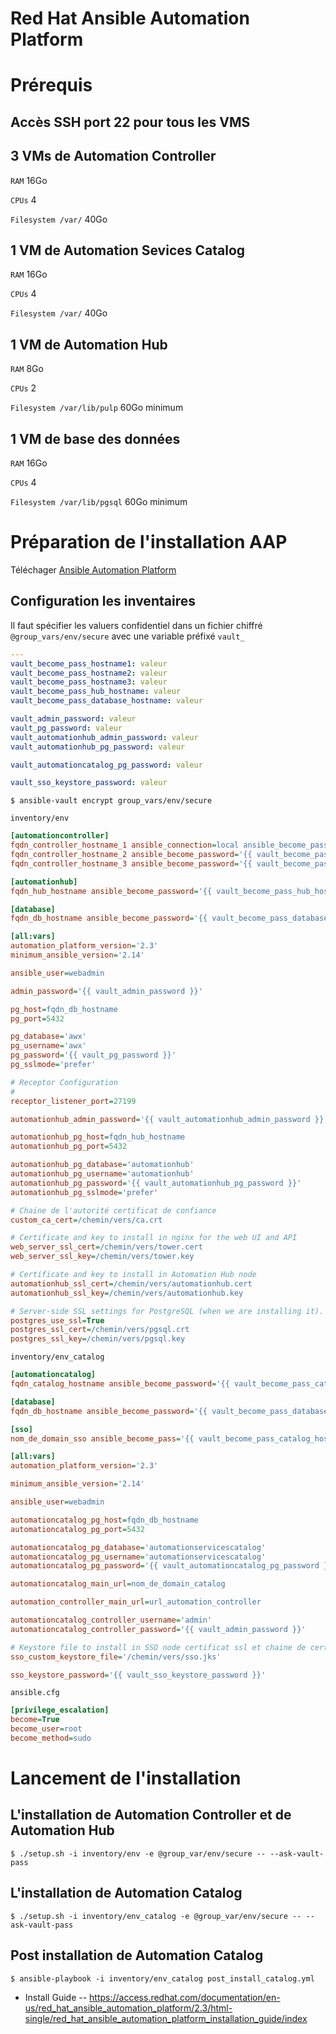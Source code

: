 Red Hat Ansible Automation Platform
===================================

# Prérequis

## Accès SSH port 22 pour tous les VMS

## 3 VMs de Automation Controller

`RAM` 16Go

`CPUs` 4

`Filesystem /var/` 40Go


## 1 VM de Automation Sevices Catalog

`RAM` 16Go 

`CPUs` 4

`Filesystem /var/` 40Go

## 1 VM de Automation Hub

`RAM` 8Go 

`CPUs` 2

`Filesystem /var/lib/pulp` 60Go minimum

## 1 VM de base des données

`RAM` 16Go 

`CPUs` 4

`Filesystem /var/lib/pgsql` 60Go minimum

# Préparation de l'installation AAP

Téléchager [Ansible Automation Platform](https://access.redhat.com/downloads/content/480)

## Configuration les inventaires

Il faut spécifier les valuers confidentiel dans un fichier chiffré `@group_vars/env/secure` avec une variable préfixé `vault_`

```yaml
---
vault_become_pass_hostname1: valeur
vault_become_pass_hostname2: valeur
vault_become_pass_hostname3: valeur
vault_become_pass_hub_hostname: valeur
vault_become_pass_database_hostname: valeur

vault_admin_password: valeur
vault_pg_password: valeur
vault_automationhub_admin_password: valeur
vault_automationhub_pg_password: valeur

vault_automationcatalog_pg_password: valeur

vault_sso_keystore_password: valeur
```

```
$ ansible-vault encrypt group_vars/env/secure
```

`inventory/env`

```ini
[automationcontroller]
fqdn_controller_hostname_1 ansible_connection=local ansible_become_password='{{ vault_become_pass_hostname1 }}'
fqdn_controller_hostname_2 ansible_become_password='{{ vault_become_pass_hostname2 }}'
fqdn_controller_hostname_3 ansible_become_password='{{ vault_become_pass_hostname3 }}'

[automationhub]
fqdn_hub_hostname ansible_become_password='{{ vault_become_pass_hub_hostname }}'

[database]
fqdn_db_hostname ansible_become_password='{{ vault_become_pass_database_hostname }}'

[all:vars]
automation_platform_version='2.3'
minimum_ansible_version='2.14'

ansible_user=webadmin

admin_password='{{ vault_admin_password }}'

pg_host=fqdn_db_hostname
pg_port=5432

pg_database='awx'
pg_username='awx'
pg_password='{{ vault_pg_password }}'
pg_sslmode='prefer'

# Receptor Configuration
#
receptor_listener_port=27199

automationhub_admin_password='{{ vault_automationhub_admin_password }}'

automationhub_pg_host=fqdn_hub_hostname
automationhub_pg_port=5432

automationhub_pg_database='automationhub'
automationhub_pg_username='automationhub'
automationhub_pg_password='{{ vault_automationhub_pg_password }}'
automationhub_pg_sslmode='prefer'

# Chaine de l'autorité certificat de confiance
custom_ca_cert=/chemin/vers/ca.crt

# Certificate and key to install in nginx for the web UI and API
web_server_ssl_cert=/chemin/vers/tower.cert
web_server_ssl_key=/chemin/vers/tower.key

# Certificate and key to install in Automation Hub node
automationhub_ssl_cert=/chemin/vers/automationhub.cert
automationhub_ssl_key=/chemin/vers/automationhub.key

# Server-side SSL settings for PostgreSQL (when we are installing it).
postgres_use_ssl=True
postgres_ssl_cert=/chemin/vers/pgsql.crt
postgres_ssl_key=/chemin/vers/pgsql.key
```

`inventory/env_catalog`

```ini
[automationcatalog]
fqdn_catalog_hostname ansible_become_password='{{ vault_become_pass_catalog_hostname }}'

[database]
fqdn_db_hostname ansible_become_password='{{ vault_become_pass_database_hostname }}'

[sso]
nom_de_domain_sso ansible_become_pass='{{ vault_become_pass_catalog_hostname }}'

[all:vars]
automation_platform_version='2.3'

minimum_ansible_version='2.14'

ansible_user=webadmin

automationcatalog_pg_host=fqdn_db_hostname
automationcatalog_pg_port=5432

automationcatalog_pg_database='automationservicescatalog'
automationcatalog_pg_username='automationservicescatalog'
automationcatalog_pg_password='{{ vault_automationcatalog_pg_password }}'

automationcatalog_main_url=nom_de_domain_catalog

automation_controller_main_url=url_automation_controller

automationcatalog_controller_username='admin'
automationcatalog_controller_password='{{ vault_admin_password }}'

# Keystore file to install in SSO node certificat ssl et chaine de certificat autorité confiance
sso_custom_keystore_file='/chemin/vers/sso.jks'

sso_keystore_password='{{ vault_sso_keystore_password }}'
```

`ansible.cfg`

```ini
[privilege_escalation]
become=True
become_user=root
become_method=sudo
```

# Lancement de l'installation

## L'installation de Automation Controller et de Automation Hub

```
$ ./setup.sh -i inventory/env -e @group_var/env/secure -- --ask-vault-pass
```

## L'installation de Automation Catalog

```
$ ./setup.sh -i inventory/env_catalog -e @group_var/env/secure -- --ask-vault-pass
```

## Post installation de Automation Catalog

```
$ ansible-playbook -i inventory/env_catalog post_install_catalog.yml
```

- Install Guide -- https://access.redhat.com/documentation/en-us/red_hat_ansible_automation_platform/2.3/html-single/red_hat_ansible_automation_platform_installation_guide/index

